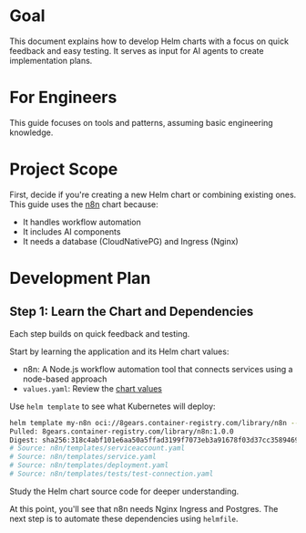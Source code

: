 # Goal
This document explains how to develop Helm charts with a focus on quick feedback and easy testing. It serves as input for AI agents to create implementation plans.

# For Engineers
This guide focuses on tools and patterns, assuming basic engineering knowledge.

# Project Scope
First, decide if you're creating a new Helm chart or combining existing ones. This guide uses the [n8n](https://github.com/8gears/n8n-helm-chart) chart because:
- It handles workflow automation
- It includes AI components
- It needs a database (CloudNativePG) and Ingress (Nginx)

# Development Plan

## Step 1: Learn the Chart and Dependencies

Each step builds on quick feedback and testing.

Start by learning the application and its Helm chart values:

- n8n: A Node.js workflow automation tool that connects services using a node-based approach
- `values.yaml`: Review the [chart values](https://github.com/8gears/n8n-helm-chart/blob/main/charts/n8n/values.yaml)

Use `helm template` to see what Kubernetes will deploy:

```bash
helm template my-n8n oci://8gears.container-registry.com/library/n8n --version 1.0.0 | ag "# Source"
Pulled: 8gears.container-registry.com/library/n8n:1.0.0
Digest: sha256:318c4abf101e6aa50a5ffad3199f7073eb3a91678f03d37cc358946984150315
# Source: n8n/templates/serviceaccount.yaml
# Source: n8n/templates/service.yaml
# Source: n8n/templates/deployment.yaml
# Source: n8n/templates/tests/test-connection.yaml
```

Study the Helm chart source code for deeper understanding.

At this point, you'll see that n8n needs Nginx Ingress and Postgres. The next step is to automate these dependencies using `helmfile`.